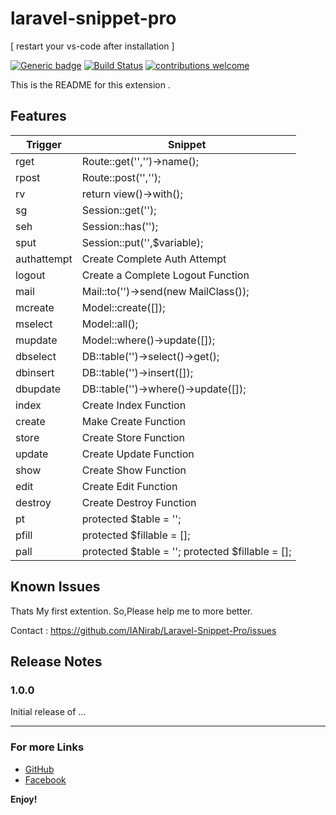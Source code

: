 # laravel-snippet-pro

[ restart your vs-code after installation ]

[![Generic badge](https://img.shields.io/badge/Verson-1.0.0-<COLOR>.svg)](https://github.com/IANirab/Laravel-Snippet-Pro/releases)
[![Build Status](https://travis-ci.org/boennemann/badges.svg?branch=master)](https://github.com/IANirab/Laravel-Snippet-Pro/releases)
[![contributions welcome](https://img.shields.io/badge/contributions-welcome-brightgreen.svg?style=flat)](https://github.com/IANirab/Laravel-Snippet-Pro/graphs/contributors)

This is the README for this extension .

## Features

| Trigger     | Snippet                                            |
| ----------- | -------------------------------------------------- |
| rget        | Route::get('','')->name();                         |
| rpost       | Route::post('','');                                |
| rv          | return view()->with();                             |
| sg          | Session::get('');                                  |
| seh         | Session::has('');                                  |
| sput        | Session::put('',\$variable);                       |
| authattempt | Create Complete Auth Attempt                       |
| logout      | Create a Complete Logout Function                  |
| mail        | Mail::to('')->send(new MailClass());               |
| mcreate     | Model::create([]);                                 |
| mselect     | Model::all();                                      |
| mupdate     | Model::where()->update([]);                        |
| dbselect    | DB::table('')->select()->get();                    |
| dbinsert    | DB::table('')->insert([]);                         |
| dbupdate    | DB::table('')->where()->update([]);                |
| index       | Create Index Function                              |
| create      | Make Create Function                               |
| store       | Create Store Function                              |
| update      | Create Update Function                             |
| show        | Create Show Function                               |
| edit        | Create Edit Function                               |
| destroy     | Create Destroy Function                            |
| pt          | protected \$table = '';                            |
| pfill       | protected \$fillable = [];                         |
| pall        | protected \$table = ''; protected \$fillable = []; |

## Known Issues

Thats My first extention. So,Please help me to more better.

Contact : https://github.com/IANirab/Laravel-Snippet-Pro/issues

## Release Notes

### 1.0.0

Initial release of ...

---

### For more Links

- [GitHub](https://github.com/IANirab/)
- [Facebook](https://web.facebook.com/istiaq.nirab.1)

**Enjoy!**
